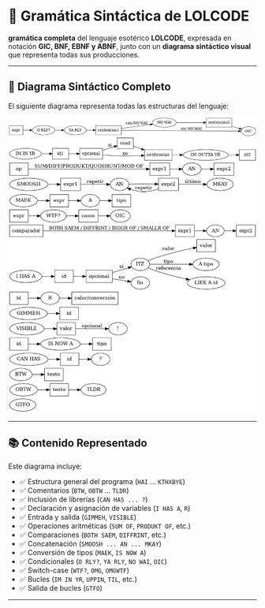 # 🧠 Gramática Sintáctica de LOLCODE

 **gramática  completa** del lenguaje esotérico **LOLCODE**, expresada en notación **GIC, BNF, EBNF y ABNF**, junto con un **diagrama sintáctico visual** que representa todas sus producciones.

---

## 📌 Diagrama Sintáctico Completo

El siguiente diagrama representa todas las estructuras del lenguaje:

![Diagrama Sintáctico LOLCODE](lolcode.png)

---

## 📚 Contenido Representado

Este diagrama incluye:

- ✅ Estructura general del programa (`HAI` ... `KTHXBYE`)
- ✅ Comentarios (`BTW`, `OBTW` ... `TLDR`)
- ✅ Inclusión de librerías (`CAN HAS ... ?`)
- ✅ Declaración y asignación de variables (`I HAS A`, `R`)
- ✅ Entrada y salida (`GIMMEH`, `VISIBLE`)
- ✅ Operaciones aritméticas (`SUM OF`, `PRODUKT OF`, etc.)
- ✅ Comparaciones (`BOTH SAEM`, `DIFFRINT`, etc.)
- ✅ Concatenación (`SMOOSH ... AN ... MKAY`)
- ✅ Conversión de tipos (`MAEK`, `IS NOW A`)
- ✅ Condicionales (`O RLY?`, `YA RLY`, `NO WAI`, `OIC`)
- ✅ Switch-case (`WTF?`, `OMG`, `OMGWTF`)
- ✅ Bucles (`IM IN YR`, `UPPIN`, `TIL`, etc.)
- ✅ Salida de bucles (`GTFO`)

---



